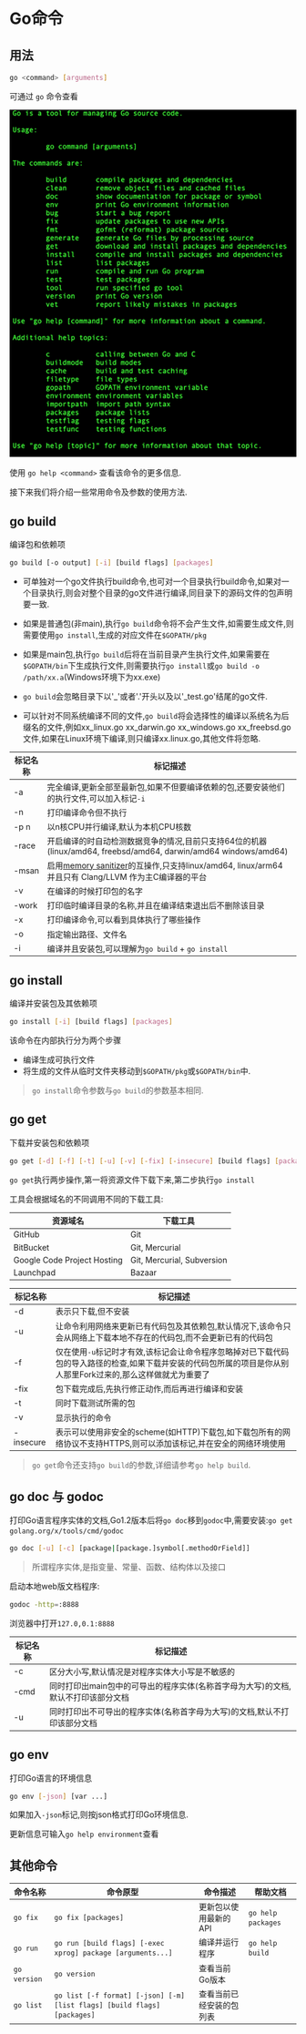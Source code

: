 # Go命令

## 用法

``` sh
go <command> [arguments]
```

可通过 `go` 命令查看

![](images/command-go.png?raw=true)

使用 `go help <command>` 查看该命令的更多信息.

接下来我们将介绍一些常用命令及参数的使用方法.

## go build

编译包和依赖项

``` sh
go build [-o output] [-i] [build flags] [packages]
```

- 可单独对一个go文件执行build命令,也可对一个目录执行build命令,如果对一个目录执行,则会对整个目录的go文件进行编译,同目录下的源码文件的包声明要一致.

- 如果是普通包(非main),执行`go build`命令将不会产生文件,如需要生成文件,则需要使用`go install`,生成的对应文件在`$GOPATH/pkg`

- 如果是main包,执行`go build`后将在当前目录产生执行文件,如果需要在`$GOPATH/bin`下生成执行文件,则需要执行`go install`或`go build -o /path/xx.a`(Windows环境下为xx.exe)

- `go build`会忽略目录下以'_'或者'.'开头以及以'_test.go'结尾的go文件.

- 可以针对不同系统编译不同的文件,`go build`将会选择性的编译以系统名为后缀名的文件,例如xx_linux.go xx_darwin.go xx_windows.go xx_freebsd.go 文件,如果在Linux环境下编译,则只编译xx.linux.go,其他文件将忽略.

| 标记名称 |  标记描述  |
| ------------ | ------------ |
|  -a  |  完全编译,更新全部至最新包,如果不但要编译依赖的包,还要安装他们的执行文件,可以加入标记`-i`  |
|  -n  |  打印编译命令但不执行  |
|  -p n  |  以n核CPU并行编译,默认为本机CPU核数  |
|  -race  |  开启编译的时自动检测数据竞争的情况,目前只支持64位的机器(linux/amd64, freebsd/amd64, darwin/amd64 windows/amd64)  |
|  -msan  |  启用[memory sanitizer](https://github.com/google/sanitizers/wiki/MemorySanitizer)的互操作,只支持linux/amd64, linux/arm64 并且只有 Clang/LLVM 作为主C编译器的平台  |
|  -v  |  在编译的时候打印包的名字  |
|  -work  |  打印临时编译目录的名称,并且在编译结束退出后不删除该目录  |
|  -x  |  打印编译命令,可以看到具体执行了哪些操作  |
|  -o  |  指定输出路径、文件名  |
|  -i  |  编译并且安装包,可以理解为`go build` + `go install`  |

## go install

编译并安装包及其依赖项

``` sh
go install [-i] [build flags] [packages]
```

该命令在内部执行分为两个步骤

- 编译生成可执行文件
- 将生成的文件从临时文件夹移动到`$GOPATH/pkg`或`$GOPATH/bin`中.

> `go install`命令参数与`go build`的参数基本相同.

## go get

下载并安装包和依赖项

``` sh
go get [-d] [-f] [-t] [-u] [-v] [-fix] [-insecure] [build flags] [packages]
```

`go get`执行两步操作,第一将资源文件下载下来,第二步执行`go install`

工具会根据域名的不同调用不同的下载工具:

| 资源域名  |  下载工具  |
| ------------ | ------------ |
|  GitHub  |  Git  |
|  BitBucket  |  Git, Mercurial  |
|  Google Code Project Hosting  |  Git, Mercurial, Subversion |
|  Launchpad  |  Bazaar  |

| 标记名称 |  标记描述  |
| ------------ | ------------ |
|  -d  |  表示只下载,但不安装  |
|  -u  |  让命令利用网络来更新已有代码包及其依赖包,默认情况下,该命令只会从网络上下载本地不存在的代码包,而不会更新已有的代码包  |
|  -f  |  仅在使用`-u`标记时才有效,该标记会让命令程序忽略掉对已下载代码包的导入路径的检查,如果下载并安装的代码包所属的项目是你从别人那里Fork过来的,那么这样做就尤为重要了  |
|  -fix  |  包下载完成后,先执行修正动作,而后再进行编译和安装  |
|  -t  |  同时下载测试所需的包  |
|  -v  |  显示执行的命令  |
|  -insecure  |  表示可以使用非安全的scheme(如HTTP)下载包,如下载包所有的网络协议不支持HTTPS,则可以添加该标记,并在安全的网络环境使用  |

> `go get`命令还支持`go build`的参数,详细请参考`go help build`.

## go doc 与 godoc

打印Go语言程序实体的文档,Go1.2版本后将`go doc`移到`godoc`中,需要安装:`go get golang.org/x/tools/cmd/godoc`

``` sh
go doc [-u] [-c] [package|[package.]symbol[.methodOrField]]
```

> 所谓程序实体,是指变量、常量、函数、结构体以及接口

启动本地web版文档程序:
``` sh
godoc -http=:8888
```

浏览器中打开`127.0,0.1:8888`

| 标记名称 |  标记描述  |
| ------------ | ------------ |
|  -c  |  区分大小写,默认情况是对程序实体大小写是不敏感的  |
|  -cmd  |  同时打印出main包中的可导出的程序实体(名称首字母为大写)的文档,默认不打印该部分文档  |
|  -u  |  同时打印出不可导出的程序实体(名称首字母为大写)的文档,默认不打印该部分文档  |

## go env

打印Go语言的环境信息

``` sh
go env [-json] [var ...]
```

如果加入`-json`标记,则按json格式打印Go环境信息.

更新信息可输入`go help environment`查看

## 其他命令

| 命令名称 | 命令原型 |  命令描述  |  帮助文档  |
| ------------ | ------------ | ------------ | ------------ |
|  `go fix`  |  `go fix [packages]`  |  更新包以使用最新的API  |  `go help packages`  |
|  `go run`  |  `go run [build flags] [-exec xprog] package [arguments...]`  |  编译并运行程序  |  `go help build`  |
|  `go version`  |  `go version`  |  查看当前Go版本  |
|  `go list`  |  `go list [-f format] [-json] [-m] [list flags] [build flags] [packages]`  |  查看当前已经安装的包列表  |

